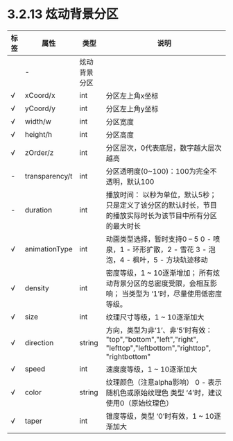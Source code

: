 # 3.2.13    炫动背景分区

| 标签          | 属性           | 类型         | 说明                                                         |
| ------------- | -------------- | ------------ | ------------------------------------------------------------ |
| <animationbg> | -              | 炫动背景分区 |                                                              |
| √             | xCoord/x       | int          | 分区左上角x坐标                                              |
| √             | yCoord/y       | int          | 分区左上角y坐标                                              |
| √             | width/w        | int          | 分区宽度                                                     |
| √             | height/h       | int          | 分区高度                                                     |
| √             | zOrder/z       | int          | 分区层次，0代表底层，数字越大层次越高                        |
| -             | transparency/t | int          | 分区透明度(0~100)：100为完全不透明，默认100                  |
| -             | duration       | int          | 播放时间：  以秒为单位，默认5秒；只是定义了该分区的默认时长，节目的播放实际时长为该节目中所有分区的最大时长 |
| √             | animationType  | int          | 动画类型选择，暂时支持0  – 5  0  - 喷泉，1 - 环形扩散，2 - 雪花  3  - 泡泡，4 - 枫叶，5 - 方块轨迹移动 |
| √             | density        | int          | 密度等级，1  ~ 10逐渐增加；  所有炫动背景分区的总密度受限，会相互影响；  当类型为  ‘1’时，尽量使用低密度等级。 |
| √             | size           | int          | 纹理尺寸等级，1  ~ 10逐渐加大                                |
| √             | direction      | string       | 方向，类型为非‘1’、非‘5’时有效：  "top","bottom","left","right",  "lefttop","leftbottom","righttop", "rightbottom" |
| √             | speed          | int          | 速度度等级，1  ~ 10逐渐加大                                  |
| √             | color          | string       | 纹理颜色（注意alpha影响）  0  - 表示随机色或原始纹理色  类型  ‘4’时，建议使用0（原始纹理色） |
| √             | taper          | int          | 锥度等级，类型  ‘0’时有效，1 ~ 10逐渐加大                    |